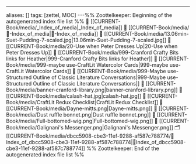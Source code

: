 ---
aliases: []
tags: [zettel, MOC]
---%% Zoottelkeeper: Beginning of the autogenerated index file list  %%
📄 [[CURRENT-Book/media/_Index_of_media|_Index_of_media]]
📄 [[CURRENT-Book/media/🧠-Index_of_media|🧠-Index_of_media]]
📄 [[CURRENT-Book/media/13.06min-Suet-Pudding-7-scaled.jpg|13.06min-Suet-Pudding-7-scaled.jpg]]
📄 [[CURRENT-Book/media/20-Use when Peter Dresses Up|20-Use when Peter Dresses Up]]
📄 [[CURRENT-Book/media/999-Cranford Crafty Bits links for Heather|999-Cranford Crafty Bits links for Heather]]
📄 [[CURRENT-Book/media/999-maybe use-CraftLit Watercolor Cards|999-maybe use-CraftLit Watercolor Cards]]
📄 [[CURRENT-Book/media/999-Maybe use-Structured Outline of Classic Literature Conversations|999-Maybe use-Structured Outline of Classic Literature Conversations]]
📄 [[CURRENT-Book/media/banner-cranford-library.png|banner-cranford-library.png]]
📄 [[CURRENT-Book/media/calash-hat.jpg|calash-hat.jpg]]
📄 [[CURRENT-Book/media/CraftLit Redux Checklist|CraftLit Redux Checklist]]
📄 [[CURRENT-Book/media/Dayne-mitts.png|Dayne-mitts.png]]
📄 [[CURRENT-Book/media/Dust ruffle bonnet.png|Dust ruffle bonnet.png]]
📄 [[CURRENT-Book/media/Full-bottomed-wig.png|Full-bottomed-wig.png]]
📄 [[CURRENT-Book/media/Galignani's Messenger.png|Galignani's Messenger.png]]
🗂️ [[CURRENT-Book/media/dbcc5908-cbe3-11ef-9288-af587c788774/🧠Index_of_dbcc5908-cbe3-11ef-9288-af587c788774|🧠Index_of_dbcc5908-cbe3-11ef-9288-af587c788774]]
%% Zoottelkeeper: End of the autogenerated index file list  %%
